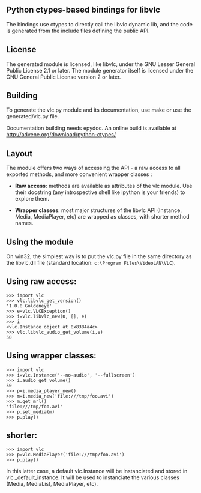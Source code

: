 Python ctypes-based bindings for libvlc
---------------------------------------

The bindings use ctypes to directly call the libvlc dynamic lib, and
the code is generated from the include files defining the public API.

## License

The generated module is licensed, like libvlc, under the GNU Lesser
General Public License 2.1 or later. The module generator itself is
licensed under the GNU General Public License version 2 or later.

## Building

To generate the vlc.py module and its documentation, use
make
or use the generated/vlc.py file.

Documentation building needs epydoc. An online build is available at 
http://advene.org/download/python-ctypes/

## Layout

The module offers two ways of accessing the API - a raw access to all
exported methods, and more convenient wrapper classes :

- **Raw access**: methods are available as attributes of the vlc
  module. Use their docstring (any introspective shell like ipython is
  your friends) to explore them. 

- **Wrapper classes**: most major structures of the libvlc API (Instance,
  Media, MediaPlayer, etc) are wrapped as classes, with shorter method
  names.

## Using the module

On win32, the simplest way is to put the vlc.py file in the same
directory as the 	libvlc.dll file (standard location:
`c:\Program Files\VideoLAN\VLC`).

## Using raw access:

    >>> import vlc
    >>> vlc.libvlc_get_version()
    '1.0.0 Goldeneye'
    >>> e=vlc.VLCException()
    >>> i=vlc.libvlc_new(0, [], e)
    >>> i
    <vlc.Instance object at 0x8384a4c>
    >>> vlc.libvlc_audio_get_volume(i,e)
    50

## Using wrapper classes:

    >>> import vlc
    >>> i=vlc.Instance('--no-audio', '--fullscreen')
    >>> i.audio_get_volume()
    50
    >>> p=i.media_player_new()
    >>> m=i.media_new('file:///tmp/foo.avi')
    >>> m.get_mrl()
    'file:///tmp/foo.avi'
    >>> p.set_media(m)
    >>> p.play()

## shorter:

    >>> import vlc
    >>> p=vlc.MediaPlayer('file:///tmp/foo.avi')
    >>> p.play()

In this latter case, a default vlc.Instance will be instanciated and
stored in vlc._default_instance. It will be used to instanciate the
various classes (Media, MediaList, MediaPlayer, etc).

